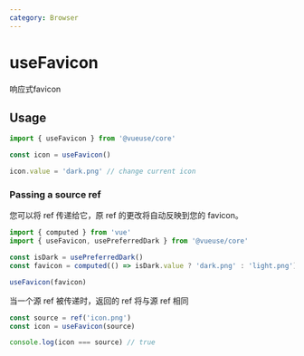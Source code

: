 ```yaml
---
category: Browser
---
```


# useFavicon

响应式favicon

## Usage

```js {3}
import { useFavicon } from '@vueuse/core'

const icon = useFavicon()

icon.value = 'dark.png' // change current icon
```

### Passing a source ref

您可以将 ref 传递给它，原 ref 的更改将自动反映到您的 favicon。

```js {7}
import { computed } from 'vue'
import { useFavicon, usePreferredDark } from '@vueuse/core'

const isDark = usePreferredDark()
const favicon = computed(() => isDark.value ? 'dark.png' : 'light.png')

useFavicon(favicon)
```

当一个源 ref 被传递时，返回的 ref 将与源 ref 相同

```ts
const source = ref('icon.png')
const icon = useFavicon(source)

console.log(icon === source) // true
```
